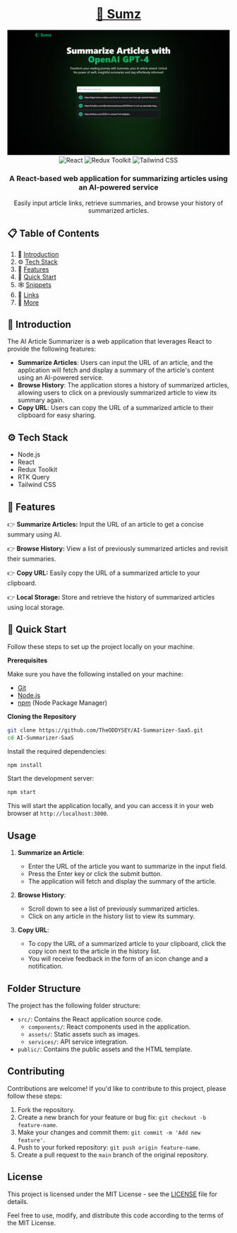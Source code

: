 <div align="center"> <br /> <a href="https://openai-article-shortener.netlify.app/" target="_blank">
 <h1 align="center">📰 Sumz</h1>
 <img src="ai-sumz.png"
  alt="Project Banner" /> </a> <br /> <div>
   <img src="https://img.shields.io/badge/-React_18-blue?style=for-the-badge&logo=react&logoColor=white&color=61DAFB" alt="React" /> 
  <img src="https://img.shields.io/badge/-Redux_Toolkit-purple?style=for-the-badge&logo=redux&logoColor=white&color=764ABC" alt="Redux Toolkit" /> 
  <img src="https://img.shields.io/badge/-Tailwind_CSS-green?style=for-the-badge&logo=tailwindcss&logoColor=white&color=06B6D4" alt="Tailwind CSS" />
</div>
 <h3 align="center">A React-based web application for summarizing articles using an AI-powered service</h3>
  <p align="center">Easily input article links, retrieve summaries, and browse your history of summarized articles.</p> </div>

## 📋 <a name="table">Table of Contents</a>

1. 🤖 [Introduction](#introduction)
2. ⚙️ [Tech Stack](#tech-stack)
3. 🔋 [Features](#features)
4. 🤸 [Quick Start](#quick-start)
5. 🕸️ [Snippets](#snippets)
6. 🔗 [Links](#links)
7. 🚀 [More](#more)

## <a name="introduction">🤖 Introduction</a>

The AI Article Summarizer is a web application that leverages React to provide the following features:

- **Summarize Articles**: Users can input the URL of an article, and the application will fetch and display a summary of the article's content using an AI-powered service.
- **Browse History**: The application stores a history of summarized articles, allowing users to click on a previously summarized article to view its summary again.
- **Copy URL**: Users can copy the URL of a summarized article to their clipboard for easy sharing.

## <a name="tech-stack">⚙️ Tech Stack</a>

- Node.js
- React
- Redux Toolkit
- RTK Query
- Tailwind CSS

## <a name="features">🔋 Features</a>

👉 **Summarize Articles:** Input the URL of an article to get a concise summary using AI.

👉 **Browse History:** View a list of previously summarized articles and revisit their summaries.

👉 **Copy URL:** Easily copy the URL of a summarized article to your clipboard.

👉 **Local Storage:** Store and retrieve the history of summarized articles using local storage.

## <a name="quick-start">🤸 Quick Start</a>

Follow these steps to set up the project locally on your machine.

**Prerequisites**

Make sure you have the following installed on your machine:

- [Git](https://git-scm.com/)
- [Node.js](https://nodejs.org/en)
- [npm](https://www.npmjs.com/) (Node Package Manager)

**Cloning the Repository**

```bash
git clone https://github.com/TheODDYSEY/AI-Summarizer-SaaS.git
cd AI-Summarizer-SaaS
```


Install the required dependencies:

   ```bash
   npm install
   ```

Start the development server:

   ```bash
   npm start
   ```

   This will start the application locally, and you can access it in your web browser at `http://localhost:3000`.

## Usage

1. **Summarize an Article**:
   - Enter the URL of the article you want to summarize in the input field.
   - Press the Enter key or click the submit button.
   - The application will fetch and display the summary of the article.

2. **Browse History**:
   - Scroll down to see a list of previously summarized articles.
   - Click on any article in the history list to view its summary.

3. **Copy URL**:
   - To copy the URL of a summarized article to your clipboard, click the copy icon next to the article in the history list.
   - You will receive feedback in the form of an icon change and a notification.

## Folder Structure

The project has the following folder structure:

- `src/`: Contains the React application source code.
  - `components/`: React components used in the application.
  - `assets/`: Static assets such as images.
  - `services/`: API service integration.
- `public/`: Contains the public assets and the HTML template.

## Contributing

Contributions are welcome! If you'd like to contribute to this project, please follow these steps:

1. Fork the repository.
2. Create a new branch for your feature or bug fix: `git checkout -b feature-name`.
3. Make your changes and commit them: `git commit -m 'Add new feature'`.
4. Push to your forked repository: `git push origin feature-name`.
5. Create a pull request to the `main` branch of the original repository.

## License

This project is licensed under the MIT License - see the [LICENSE](LICENSE) file for details.

Feel free to use, modify, and distribute this code according to the terms of the MIT License.
